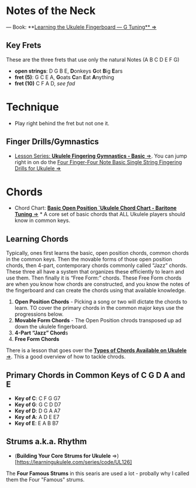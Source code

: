 # Notes of the Neck

— Book: **[Learning the Ukulele Fingerboard — G Tuning** ⇒](https://learningukulele.com/books/code/ULUNN-G)

## Key Frets

These are the three frets that use only the natural Notes (A B C D E F G)

- **open strings**: D G B E, **D**onkeys **G**ot **B**ig **E**ars
- **fret (5)**: G C E A, **G**oats **C**an **E**at **A**nything
- **fret (10)** C F A D, *see fad*

# Technique

- Play right behind the fret but not one it.

## Finger Drills/Gymnastics
- [Lesson Series: **Ukulele Fingering Gymnastics - Basic** ⇒](https://learningukulele.test/series/code/UL08-basic). You can jump right in on do the [Four Finger-Four Note Basic Single String Fingering Drills for Ukulele ⇒](https://learningukulele.com/lessons/code/UL08-basic-4)

# Chords

- Chord Chart: [**Basic Open Position \`Ukulele Chord Chart - Baritone Tuning** ⇒](https://learningukulele.com/lessons/code/UL700dg) * A core set of basic chords that ALL Ukulele players should know in common keys.

## Learning Chords

Typically, ones first learns the basic, open position chords, common chords in the common keys. Then the movable forms of those open position chords, then 4-part, contemporary chords commonly called “Jazz” chords. These three all have a system that organizes these efficiently to learn and use them. Then finally it is “Free Form:” chords. These Free Form chords are when you know how chords are constructed, and you know the notes of the fingerboard and can create the chords using that available knowledge.

1. **Open Position Chords** - Picking a song or two will dictate the chords to learn. TO cover the primary chords in the common major keys use the progressions below.
2. **Movable Form Chords** - The Open Position chrods transposed up ad down the ukulele fingerboard.
3. **4-Part “Jazz” Chord**s
4. **Free Form Chords**

There is a lesson that goes over the [**Types of Chords Available on Ukulele** ⇒](https://learningukulele.com/lessons/chords). This a good overview of how to tackle chrods.

## Primary Chords in Common Keys of C G D A and E

- **Key of C**: C F G G7
- **Key of G**: G C D D7
- **Key of D**: D G A A7
- **Key of A**: A D E E7
- **Key of E**: E A B B7


## Strums a.k.a. Rhythm

- (**Building Your Core Strums for Ukulele** ⇒)[https://learningukulele.com/series/code/UL126]

The **Four Famous Strums** in this searis are used a lot - probally why I called them the Four "Famous" strums.
